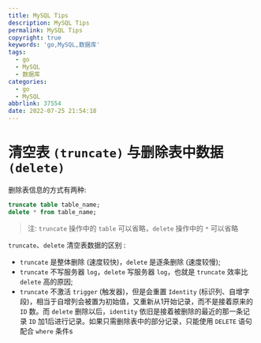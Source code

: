 ```yaml
---
title: MySQL Tips
description: MySQL Tips
permalink: MySQL Tips
copyright: true
keywords: 'go,MySQL,数据库'
tags:
  - go
  - MySQL
  - 数据库
categories:
  - go
  - MySQL
abbrlink: 37554
date: 2022-07-25 21:54:18
---
```



# 清空表 `(truncate)` 与删除表中数据 `(delete)`

删除表信息的方式有两种:
```SQL
truncate table table_name;
delete * from table_name;
```
> 注: `truncate` 操作中的 `table` 可以省略，`delete` 操作中的 `*` 可以省略

`truncate`、`delete` 清空表数据的区别 :
+ `truncate` 是整体删除 (速度较快)，`delete` 是逐条删除 (速度较慢);
+ `truncate` 不写服务器 `log`，`delete` 写服务器 `log`，也就是 `truncate` 效率比 `delete` 高的原因;
+ `truncate` 不激活 `trigger` (触发器)，但是会重置 `Identity` (标识列、自增字段)，相当于自增列会被置为初始值，又重新从1开始记录，而不是接着原来的 `ID` 数。而 `delete` 删除以后，`identity` 依旧是接着被删除的最近的那一条记录 `ID` 加1后进行记录。如果只需删除表中的部分记录，只能使用 `DELETE` 语句配合 `where` 条件s
